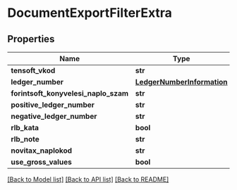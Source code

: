 # DocumentExportFilterExtra

## Properties
Name | Type | Description | Notes
------------ | ------------- | ------------- | -------------
**tensoft_vkod** | **str** |  | [optional] 
**ledger_number** | [**LedgerNumberInformation**](LedgerNumberInformation.md) |  | [optional] 
**forintsoft_konyvelesi_naplo_szam** | **str** |  | [optional] 
**positive_ledger_number** | **str** |  | [optional] 
**negative_ledger_number** | **str** |  | [optional] 
**rlb_kata** | **bool** |  | [optional] 
**rlb_note** | **str** |  | [optional] 
**novitax_naplokod** | **str** |  | [optional] 
**use_gross_values** | **bool** |  | [optional] 

[[Back to Model list]](../README.md#documentation-for-models) [[Back to API list]](../README.md#documentation-for-api-endpoints) [[Back to README]](../README.md)

